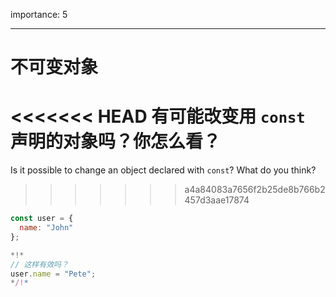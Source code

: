importance: 5

---

# 不可变对象

<<<<<<< HEAD
有可能改变用 `const` 声明的对象吗？你怎么看？
=======
Is it possible to change an object declared with `const`? What do you think?
>>>>>>> a4a84083a7656f2b25de8b766b2457d3aae17874

```js
const user = {
  name: "John"
};

*!*
// 这样有效吗？
user.name = "Pete";
*/!*
```
